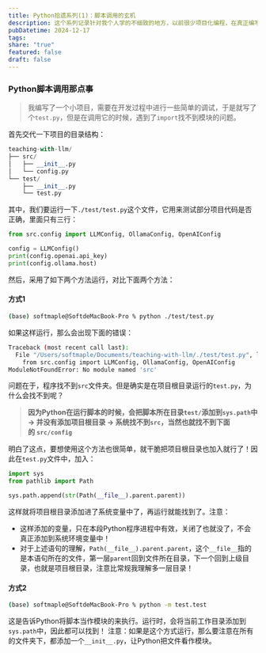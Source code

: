```yaml
---
title: Python拾遗系列(1)：脚本调用的玄机
description: 这个系列记录针对我个人学的不细致的地方，以前很少项目化编程，在真正编写一些系统性的项目时，会遇到很多之前没注意过的地方。在LLM的帮助下，逐个解决这些细节但很重要的问题，并把它记录在此
pubDatetime: 2024-12-17
tags: 
share: "true"
featured: false
draft: false
---
```

### Python脚本调用那点事

> 我编写了一个小项目，需要在开发过程中进行一些简单的调试，于是就写了个`test.py`，但是在调用它的时候，遇到了`import`找不到模块的问题。

首先交代一下项目的目录结构：

```python
teaching-with-llm/
├── src/
│   ├── __init__.py
│   └── config.py
└── test/
    ├── __init__.py
    └── test.py
```

其中，我们要运行一下`./test/test.py`这个文件，它用来测试部分项目代码是否正确，里面只有三行：

```python
from src.config import LLMConfig, OllamaConfig, OpenAIConfig

config = LLMConfig()
print(config.openai.api_key)
print(config.ollama.host)
```

然后，采用了如下两个方法运行，对比下面两个方法：

#### 方式1

```bash
(base) softmaple@SoftdeMacBook-Pro % python ./test/test.py
```

如果这样运行，那么会出现下面的错误：

```bash
Traceback (most recent call last):
  File "/Users/softmaple/Documents/teaching-with-llm/./test/test.py", line 1, in <module>
    from src.config import LLMConfig, OllamaConfig, OpenAIConfig
ModuleNotFoundError: No module named 'src'
```

问题在于，程序找不到`src`文件夹。但是确实是在项目根目录运行的`test.py`，为什么会找不到呢？

> **因为Python在运行脚本的时候，会把脚本所在目录`test/`添加到`sys.path`中 -> 并没有添加项目根目录 -> 系统找不到`src`，当然也就找不到下面的 `src/config`**

明白了这点，要想使用这个方法也很简单，就干脆把项目根目录也加入就行了！因此在`test.py`文件中，加入：

```python
import sys
from pathlib import Path

sys.path.append(str(Path(__file__).parent.parent))
```

这样就将项目根目录添加进了系统变量中了，再运行就能找到了。注意：

- 这样添加的变量，只在本段Python程序进程中有效，关闭了也就没了，不会真正添加到系统环境变量中！
- 对于上述语句的理解，`Path(__file__).parent.parent`，这个`__file__`指的是本语句所在的文件，第一层`parent`回到文件所在目录，下一个回到上级目录，也就是项目根目录，注意比常规我理解多一层目录！

#### 方式2

```bash
(base) softmaple@SoftdeMacBook-Pro % python -m test.test
```

这是告诉Python将脚本当作模块的来执行。运行时，会将当前工作目录添加到`sys.path`中，因此都可以找到！
注意：如果是这个方式运行，那么要注意在所有的文件夹下，都添加一个`__init__.py`，让Python把文件看作模块。